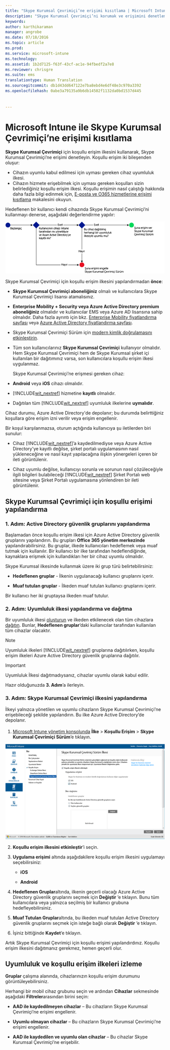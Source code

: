 ```yaml
---
title: "Skype Kurumsal Çevrimiçi’ne erişimi kısıtlama | Microsoft Intune"
description: "Skype Kurumsal Çevrimiçi’ni korumak ve erişimini denetlemek için koşullu erişim kullanın."
keywords: 
author: karthikaraman
manager: angrobe
ms.date: 07/18/2016
ms.topic: article
ms.prod: 
ms.service: microsoft-intune
ms.technology: 
ms.assetid: 1b2d7125-f63f-43cf-ac1e-94fbedf2a7e8
ms.reviewer: chrisgre
ms.suite: ems
translationtype: Human Translation
ms.sourcegitcommit: db1d43dd647122e7ba8ebd4e6df48e3c970a3392
ms.openlocfilehash: 0abe3a79135a9b6db14502f1132da0bd1537d445


---
```


# Microsoft Intune ile Skype Kurumsal Çevrimiçi’ne erişimi kısıtlama
**Skype Kurumsal Çevrimiçi** için koşullu erişim ilkesini kullanarak, Skype Kurumsal Çevrimiçi’ne erişimi denetleyin.
Koşullu erişim iki bileşenden oluşur:
- Cihazın uyumlu kabul edilmesi için uyması gereken cihaz uyumluluk ilkesi.
- Cihazın hizmete erişebilmek için uyması gereken koşulları sizin belirlediğiniz koşullu erişim ilkesi.
Koşullu erişimin nasıl çalıştığı hakkında daha fazla bilgi edinmek için, [E-posta ve O365 hizmetlerine erişimi kısıtlama](restrict-access-to-email-and-o365-services-with-microsoft-intune.md) makalesini okuyun.

Hedeflenen bir kullanıcı kendi cihazında Skype Kurumsal Çevrimiçi’ni kullanmayı denerse, aşağıdaki değerlendirme yapılır:

![Cihazın Skype Kurumsal Çevrimiçi’ne erişimine izin verileceğini veya erişimin engelleneceğini belirlemek için kullanılan karar noktalarının gösterildiği diyagram](../media/ConditionalAccess_SkypeforBusiness.png)

Skype Kurumsal Çevrimiçi için koşullu erişim ilkesini yapılandırmadan **önce**:
- **Skype Kurumsal Çevrimiçi aboneliğiniz** olmalı ve kullanıcılara Skype Kurumsal Çevrimiçi lisansı atamalısınız.
- **Enterprise Mobility + Security veya Azure Active Directory premium aboneliğiniz** olmalıdır ve kullanıcılar EMS veya Azure AD lisansına sahip olmalıdır. Daha fazla ayrıntı için bkz. [Enterprise Mobility fiyatlandırma sayfası](https://www.microsoft.com/en-us/cloud-platform/enterprise-mobility-pricing) veya [Azure Active Directory fiyatlandırma sayfası](https://azure.microsoft.com/en-us/pricing/details/active-directory/). 

-   Skype Kurumsal Çevrimiçi Sürüm için [modern kimlik doğrulamasını etkinleştirin](https://docs.microsoft.com/en-us/intune/deploy-use/restrict-access-to-skype-for-business-online-with-microsoft-intune).
-  Tüm son kullanıcılarınız **Skype Kurumsal Çevrimiçi** kullanıyor olmalıdır. Hem Skype Kurumsal Çevrimiçi hem de Skype Kurumsal şirket içi kullanılan bir dağıtımınız varsa, son kullanıcılara koşullu erişim ilkesi uygulanmaz.

    Skype Kurumsal Çevrimiçi’ne erişmesi gereken cihaz:

-   **Android** veya **iOS** cihazı olmalıdır.

-   [!INCLUDE[wit_nextref](../includes/wit_nextref_md.md)] hizmetine **kayıtlı** olmalıdır.

-   Dağıtılan tüm [!INCLUDE[wit_nextref](../includes/wit_nextref_md.md)] uyumluluk ilkelerine **uymalıdır**.


Cihaz durumu, Azure Active Directory'de depolanır; bu durumda belirttiğiniz koşullara göre erişim izni verilir veya erişim engellenir.

Bir koşul karşılanmazsa, oturum açtığında kullanıcıya şu iletilerden biri sunulur:

-   Cihaz [!INCLUDE[wit_nextref](../includes/wit_nextref_md.md)]’a kaydedilmediyse veya Azure Active Directory'ye kayıtlı değilse, şirket portalı uygulamasının nasıl yükleneceğine ve nasıl kayıt yapılacağına ilişkin yönergeleri içeren bir ileti görüntülenir.

-   Cihaz uyumlu değilse, kullanıcıyı sorunla ve sorunun nasıl çözüleceğiyle ilgili bilgileri bulabileceği [!INCLUDE[wit_nextref](../includes/wit_nextref_md.md)] Şirket Portalı web sitesine veya Şirket Portalı uygulamasına yönlendiren bir ileti görüntülenir.

## Skype Kurumsal Çevrimiçi için koşullu erişimi yapılandırma

### 1. Adım: Active Directory güvenlik gruplarını yapılandırma
Başlamadan önce koşullu erişim ilkesi için Azure Active Directory güvenlik gruplarını yapılandırın. Bu grupları **Office 365 yönetim merkezinde** yapılandırabilirsiniz. Bu gruplar, ilkede kullanıcıları hedeflemek veya muaf tutmak için kullanılır. Bir kullanıcı bir ilke tarafından hedeflendiğinde, kaynaklara erişmek için kullandıkları her bir cihaz uyumlu olmalıdır.

Skype Kurumsal ilkesinde kullanmak üzere iki grup türü belirtebilirsiniz:

-   **Hedeflenen gruplar** - İlkenin uygulanacağı kullanıcı gruplarını içerir.

-   **Muaf tutulan gruplar** - İlkeden muaf tutulan kullanıcı gruplarını içerir.

Bir kullanıcı her iki gruptaysa ilkeden muaf tutulur.

### 2. Adım: Uyumluluk ilkesi yapılandırma ve dağıtma
Bir uyumluluk ilkesi [oluşturun](create-a-device-compliance-policy-in-microsoft-intune.md) ve ilkeden etkilenecek olan tüm cihazlara [dağıtın](deploy-and-monitor-a-device-compliance-policy-in-microsoft-intune.md). Bunlar, **Hedeflenen gruplar**’daki kullanıcılar tarafından kullanılan tüm cihazlar olacaktır.

> [!NOTE]
> Uyumluluk ilkeleri [!INCLUDE[wit_nextref](../includes/wit_nextref_md.md)] gruplarına dağıtılırken, koşullu erişim ilkeleri Azure Active Directory güvenlik gruplarına dağıtılır.


> [!IMPORTANT]
> Uyumluluk İlkesi dağıtmadıysanız, cihazlar uyumlu olarak kabul edilir.

Hazır olduğunuzda **3. Adım**’a ilerleyin.

### 3. Adım: Skype Kurumsal Çevrimiçi ilkesini yapılandırma
İlkeyi yalnızca yönetilen ve uyumlu cihazların Skype Kurumsal Çevrimiçi’ne erişebileceği şekilde yapılandırın. Bu ilke Azure Active Directory’de depolanır.

####
1.  [Microsoft Intune yönetim konsolunda](https://manage.microsoft.com) **İlke** > **Koşullu Erişim** > **Skype Kurumsal Çevrimiçi Sürüm**’e tıklayın.

![Skype Kurumsal Çevrimiçi koşullu erişim ilkesi sayfasının ekran görüntüsü](./media/conditional_access_SFBPolicy.png)

2.  **Koşullu erişim ilkesini etkinleştir**’i seçin.

3.  **Uygulama erişimi** altında aşağıdakilere koşullu erişim ilkesini uygulamayı seçebilirsiniz:

    -   **iOS**

    -   **Android**

4.   **Hedeflenen Gruplar**altında, ilkenin geçerli olacağı Azure Active Directory güvenlik gruplarını seçmek için **Değiştir** ’e tıklayın. Bunu tüm kullanıcılara veya yalnızca seçilmiş bir kullanıcı grubuna hedefleyebilirsiniz.

5.   **Muaf Tutulan Gruplar**altında, bu ilkeden muaf tutulan Active Directory güvenlik gruplarını seçmek için isteğe bağlı olarak **Değiştir** ’e tıklayın.

6.  İşiniz bittiğinde **Kaydet**‘e tıklayın.

Artık Skype Kurumsal Çevrimiçi için koşullu erişimi yapılandırdınız. Koşullu erişim ilkesini dağıtmanız gerekmez, hemen geçerli olur.


## Uyumluluk ve koşullu erişim ilkeleri izleme
 **Gruplar** çalışma alanında, cihazlarınızın koşullu erişim durumunu görüntüleyebilirsiniz.

Herhangi bir mobil cihaz grubunu seçin ve ardından **Cihazlar** sekmesinde aşağıdaki **Filtreler**arasından birini seçin:

* **AAD ile kaydedilmeyen cihazlar** – Bu cihazların Skype Kurumsal Çevrimiçi’ne erişimi engellenir.

* **Uyumlu olmayan cihazlar** – Bu cihazların Skype Kurumsal Çevrimiçi’ne erişimi engellenir.

* **AAD ile kaydedilen ve uyumlu olan cihazlar** – Bu cihazlar Skype Kurumsal Çevrimiçi’ne erişebilir.



<!--HONumber=Oct16_HO1-->


